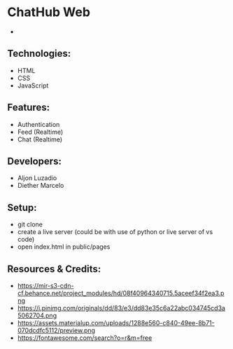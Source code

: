 # ChatHub Web
- 

## Technologies:
- HTML
- CSS
- JavaScript

## Features:
- Authentication 
- Feed (Realtime)
- Chat (Realtime)

## Developers:
- Aljon Luzadio
- Diether Marcelo

## Setup:
- git clone
- create a live server (could be with use of python or live server of vs code)
- open index.html in public/pages

## Resources & Credits:
- https://mir-s3-cdn-cf.behance.net/project_modules/hd/08f40964340715.5aceef34f2ea3.png
- https://i.pinimg.com/originals/dd/83/e3/dd83e35c6a22abc034745cd3a5062704.png
- https://assets.materialup.com/uploads/1288e560-c840-49ee-8b71-070dcdfc5112/preview.png
- https://fontawesome.com/search?o=r&m=free

